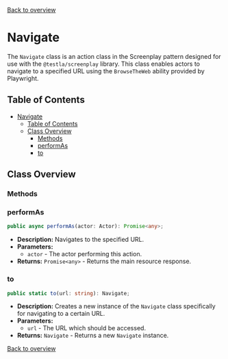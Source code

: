 [Back to overview]()

# Navigate

The `Navigate` class is an action class in the Screenplay pattern designed for use with the `@testla/screenplay` library. This class enables actors to navigate to a specified URL using the `BrowseTheWeb` ability provided by Playwright.

## Table of Contents

- [Navigate](#navigate)
  - [Table of Contents](#table-of-contents)
  - [Class Overview](#class-overview)
    - [Methods](#methods)
    - [performAs](#performas)
    - [to](#to)

## Class Overview

### Methods

### performAs

```typescript
public async performAs(actor: Actor): Promise<any>;
```

- **Description:** Navigates to the specified URL.
- **Parameters:**
  - `actor` - The actor performing this action.
- **Returns:** `Promise<any>` - Returns the main resource response.

### to

```typescript
public static to(url: string): Navigate;
```

- **Description:** Creates a new instance of the `Navigate` class specifically for navigating to a certain URL.
- **Parameters:**
  - `url` - The URL which should be accessed.
- **Returns:** `Navigate` - Returns a new `Navigate` instance.

[Back to overview]()